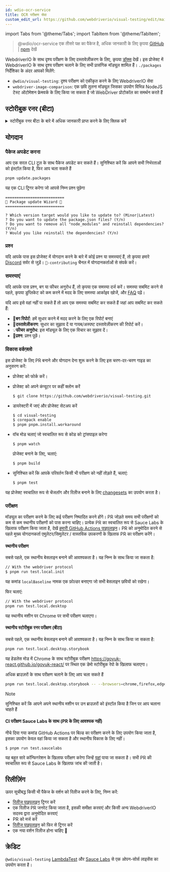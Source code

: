 ```yaml
---
id: wdio-ocr-service
title: OCR परीक्षण सेवा
custom_edit_url: https://github.com/webdriverio/visual-testing/edit/main/README.md
---
```


import Tabs from '@theme/Tabs';
import TabItem from '@theme/TabItem';

> @wdio/ocr-service एक तीसरे पक्ष का पैकेज है, अधिक जानकारी के लिए कृपया [GitHub](https://github.com/webdriverio/visual-testing) | [npm](https://www.npmjs.com/package/@wdio/ocr-service) देखें

WebdriverIO के साथ दृश्य परीक्षण के लिए दस्तावेज़ीकरण के लिए, कृपया [डॉक्स](https://webdriver.io/docs/visual-testing) देखें। इस प्रोजेक्ट में WebdriverIO के साथ दृश्य परीक्षण चलाने के लिए सभी प्रासंगिक मॉड्यूल शामिल हैं। `./packages` निर्देशिका के अंदर आपको मिलेंगे:

-   `@wdio/visual-testing`: दृश्य परीक्षण को एकीकृत करने के लिए WebdriverIO सेवा
-   `webdriver-image-comparison`: एक छवि तुलना मॉड्यूल जिसका उपयोग विभिन्न NodeJS टेस्ट ऑटोमेशन फ्रेमवर्क के लिए किया जा सकता है जो WebDriver प्रोटोकॉल का समर्थन करते हैं

## स्टोरीबुक रनर (बीटा)

<details>
  <summary>स्टोरीबुक रनर बीटा के बारे में अधिक जानकारी प्राप्त करने के लिए क्लिक करें</summary>

> स्टोरीबुक रनर अभी भी बीटा में है, डॉक्स बाद में [WebdriverIO](https://webdriver.io/docs/visual-testing) दस्तावेज़ीकरण पृष्ठों पर स्थानांतरित हो जाएंगे।

यह मॉड्यूल अब एक नए विजुअल रनर के साथ स्टोरीबुक का समर्थन करता है। यह रनर स्वचालित रूप से एक स्थानीय/रिमोट स्टोरीबुक इंस्टेंस के लिए स्कैन करता है और प्रत्येक कंपोनेंट के तत्व स्क्रीनशॉट बनाएगा। यह निम्न को जोड़कर किया जा सकता है

```ts
export const config: WebdriverIO.Config = {
    // ...
    services: ["visual"],
    // ....
};
```

अपनी `services` में और `npx wdio tests/configs/wdio.local.desktop.storybook.conf.ts --storybook` को कमांड लाइन के माध्यम से चलाकर।
यह डिफ़ॉल्ट ब्राउज़र के रूप में हेडलेस मोड में Chrome का उपयोग करेगा।

> [!NOTE]
>
> -   अधिकांश विजुअल टेस्टिंग विकल्प स्टोरीबुक रनर के लिए भी काम करेंगे, देखें [WebdriverIO](https://webdriver.io/docs/visual-testing) दस्तावेज़ीकरण।
> -   स्टोरीबुक रनर आपकी सभी क्षमताओं को ओवरराइट करेगा और केवल उन ब्राउज़रों पर चल सकता है जिनका वह समर्थन करता है, देखें [`--browsers`](#browsers)।
> -   स्टोरीबुक रनर मल्टीरिमोट क्षमताओं का उपयोग करने वाले मौजूदा कॉन्फिग का समर्थन नहीं करता है और एक त्रुटि फेंकेगा।
> -   स्टोरीबुक रनर केवल डेस्कटॉप वेब का समर्थन करता है, मोबाइल वेब का नहीं।

### स्टोरीबुक रनर सेवा विकल्प

सेवा विकल्प इस प्रकार प्रदान किए जा सकते हैं

```ts
export const config: WebdriverIO.Config  = {
    // ...
    services: [
      [
        'visual',
        {
            // Some default options
            baselineFolder: join(process.cwd(), './__snapshots__/'),
            debug: true,
            // The storybook options, see cli options for the description
            storybook: {
                additionalSearchParams: new URLSearchParams({foo: 'bar', abc: 'def'}),
                clip: false,
                clipSelector: ''#some-id,
                numShards: 4,
                // `skipStories` can be a string ('example-button--secondary'),
                // an array (['example-button--secondary', 'example-button--small'])
                // or a regex which needs to be provided as as string ("/.*button.*/gm")
                skipStories: ['example-button--secondary', 'example-button--small'],
                url: 'https://www.bbc.co.uk/iplayer/storybook/',
                version: 6,
                // Optional - Allows overriding the baselines path. By default it will group the baselines by category and component (e.g. forms/input/baseline.png)
                getStoriesBaselinePath: (category, component) => `path__${category}__${component}`,
            },
        },
      ],
    ],
    // ....
}
```

### स्टोरीबुक रनर CLI विकल्प

#### `--additionalSearchParams`

-   **प्रकार:** `string`
-   **अनिवार्य:** नहीं
-   **डिफ़ॉल्ट:** ''
-   **उदाहरण:** `npx wdio tests/configs/wdio.local.desktop.storybook.conf.ts --storybook --additionalSearchParams="foo=bar&abc=def"`

यह स्टोरीबुक URL में अतिरिक्त खोज पैरामीटर जोड़ेगा।
अधिक जानकारी के लिए [URLSearchParams](https://developer.mozilla.org/en-US/docs/Web/API/URLSearchParams) दस्तावेज़ीकरण देखें। स्ट्रिंग एक वैध URLSearchParams स्ट्रिंग होनी चाहिए।

> [!NOTE]
> डबल कोट्स की आवश्यकता है ताकि `&` को कमांड सेपरेटर के रूप में व्याख्या करने से रोका जा सके।
> उदाहरण के लिए `--additionalSearchParams="foo=bar&abc=def"` के साथ यह स्टोरी टेस्ट के लिए निम्न स्टोरीबुक URL जनरेट करेगा: `http://storybook.url/iframe.html?id=story-id&foo=bar&abc=def`।

#### `--browsers`

-   **प्रकार:** `string`
-   **अनिवार्य:** नहीं
-   **डिफ़ॉल्ट:** `chrome`, आप `chrome|firefox|edge|safari` से चुन सकते हैं
-   **उदाहरण:** `npx wdio tests/configs/wdio.local.desktop.storybook.conf.ts --storybook --browsers=chrome,firefox,edge,safari`
-   **नोट:** केवल CLI के माध्यम से उपलब्ध है

यह कंपोनेंट स्क्रीनशॉट लेने के लिए प्रदान किए गए ब्राउज़रों का उपयोग करेगा

> [!NOTE]
> सुनिश्चित करें कि आपने अपने स्थानीय मशीन पर उन ब्राउज़रों को इंस्टॉल किया है जिन पर आप चलाना चाहते हैं

#### `--clip`

-   **प्रकार:** `boolean`
-   **अनिवार्य:** नहीं
-   **डिफ़ॉल्ट:** `true`
-   **उदाहरण:** `npx wdio tests/configs/wdio.local.desktop.storybook.conf.ts --storybook --clip=false`

जब अक्षम किया जाता है तो यह व्यूपोर्ट स्क्रीनशॉट बनाएगा। जब सक्षम किया जाता है तो यह [`--clipSelector`](#clipselector) के आधार पर तत्व स्क्रीनशॉट बनाएगा जो कंपोनेंट स्क्रीनशॉट के चारों ओर खाली स्थान की मात्रा को कम करेगा और स्क्रीनशॉट आकार को कम करेगा।

#### `--clipSelector`

-   **प्रकार:** `string`
-   **अनिवार्य:** नहीं
-   **डिफ़ॉल्ट:** स्टोरीबुक V7 के लिए `#storybook-root > :first-child` और स्टोरीबुक V6 के लिए `#root > :first-child:not(script):not(style)`, देखें [`--version`](#version)
-   **उदाहरण:** `npx wdio tests/configs/wdio.local.desktop.storybook.conf.ts --storybook --clipSelector="#some-id"`

यह वह सेलेक्टर है जिसका उपयोग किया जाएगा:

-   स्क्रीनशॉट लेने के लिए तत्व का चयन करने के लिए
-   स्क्रीनशॉट लेने से पहले दृश्यमान होने के लिए तत्व की प्रतीक्षा करने के लिए

#### `--devices`

-   **प्रकार:** `string`
-   **अनिवार्य:** नहीं
-   **डिफ़ॉल्ट:** आप [`deviceDescriptors.ts`](https://github.com/webdriverio/visual-testing/blob/main/./packages/service/src/storybook/deviceDescriptors.ts) से चुन सकते हैं
-   **उदाहरण:** `npx wdio tests/configs/wdio.local.desktop.storybook.conf.ts --storybook --devices="iPhone 14 Pro Max","Pixel 3 XL"`
-   **नोट:** केवल CLI के माध्यम से उपलब्ध है

यह कंपोनेंट स्क्रीनशॉट लेने के लिए [`deviceDescriptors.ts`](https://github.com/webdriverio/visual-testing/blob/main/./packages/service/src/storybook/deviceDescriptors.ts) से मेल खाने वाले प्रदान किए गए उपकरणों का उपयोग करेगा

> [!NOTE]
>
> -   यदि आपको एक डिवाइस कॉन्फिग की कमी है, तो [फीचर अनुरोध](https://github.com/webdriverio/visual-testing/issues/new?assignees=&labels=&projects=&template=--feature-request.md) सबमिट करने के लिए स्वतंत्र महसूस करें
> -   यह केवल Chrome के साथ काम करेगा:
>     -   यदि आप `--devices` प्रदान करते हैं तो सभी Chrome इंस्टेंस **मोबाइल एमुलेशन** मोड में चलेंगे
>     -   यदि आप Chrome के अलावा अन्य ब्राउज़र भी प्रदान करते हैं, जैसे `--devices --browsers=firefox,safari,edge` तो यह स्वचालित रूप से मोबाइल एमुलेशन मोड में Chrome जोड़ देगा
> -   स्टोरीबुक रनर डिफ़ॉल्ट रूप से तत्व स्नैपशॉट बनाएगा, यदि आप पूरा मोबाइल एमुलेटेड स्क्रीनशॉट देखना चाहते हैं तो कमांड लाइन के माध्यम से `--clip=false` प्रदान करें
> -   फ़ाइल नाम उदाहरण के लिए `__snapshots__/example/button/desktop_chrome/example-button--large-local-chrome-iPhone-14-Pro-Max-430x932-dpr-3.png` जैसा दिखेगा
> -   **[SRC:](https://chromedriver.chromium.org/mobile-emulation#h.p_ID_167)** मोबाइल एमुलेशन का उपयोग करके डेस्कटॉप पर मोबाइल वेबसाइट का परीक्षण करना उपयोगी हो सकता है, लेकिन परीक्षकों को पता होना चाहिए कि कई सूक्ष्म अंतर हैं जैसे:
>     -   पूरी तरह से अलग GPU, जो बड़े प्रदर्शन परिवर्तनों की ओर ले जा सकता है;
>     -   मोबाइल UI का अनुकरण नहीं किया जाता है (विशेष रूप से, छिपाने वाला url बार पृष्ठ ऊंचाई को प्रभावित करता है);
>     -   विभेदन पॉपअप (जहां आप कुछ टच लक्ष्यों में से एक का चयन करते हैं) समर्थित नहीं है;
>     -   कई हार्डवेयर API (उदाहरण के लिए, orientationchange इवेंट) अनुपलब्ध हैं।

#### `--headless`

-   **प्रकार:** `boolean`
-   **अनिवार्य:** नहीं
-   **डिफ़ॉल्ट:** `true`
-   **उदाहरण:** `npx wdio tests/configs/wdio.local.desktop.storybook.conf.ts --storybook --headless=false`
-   **नोट:** केवल CLI के माध्यम से उपलब्ध है

यह टेस्ट को डिफ़ॉल्ट रूप से हेडलेस मोड में चलाएगा (जब ब्राउज़र इसका समर्थन करता है) या अक्षम किया जा सकता है

#### `--numShards`

-   **प्रकार:** `number`
-   **अनिवार्य:** नहीं
-   **डिफ़ॉल्ट:** `true`
-   **उदाहरण:** `npx wdio tests/configs/wdio.local.desktop.storybook.conf.ts --storybook --numShards=10`

यह उन समानांतर इंस्टेंस की संख्या होगी जिनका उपयोग स्टोरी चलाने के लिए किया जाएगा। यह आपके `wdio.conf`-फ़ाइल में `maxInstances` द्वारा सीमित होगा।

> [!IMPORTANT]
> `headless`-मोड में चलाते समय संख्या को 20 से अधिक न बढ़ाएं ताकि संसाधन प्रतिबंधों के कारण अस्थिरता को रोका जा सके

#### `--skipStories`

-   **प्रकार:** `string|regex`
-   **अनिवार्य:** नहीं
-   **डिफ़ॉल्ट:** null
-   **उदाहरण:** `npx wdio tests/configs/wdio.local.desktop.storybook.conf.ts --storybook --skipStories="/.*button.*/gm"`

यह हो सकता है:

-   एक स्ट्रिंग (`example-button--secondary,example-button--small`)
-   या एक रेगेक्स (`"/.*button.*/gm"`)

कुछ स्टोरी को छोड़ने के लिए। स्टोरी की `id` का उपयोग करें जो स्टोरी के URL में पाई जा सकती है। उदाहरण के लिए, इस URL `http://localhost:6006/?path=/story/example-page--logged-out` में `id` `example-page--logged-out` है

#### `--url`

-   **प्रकार:** `string`
-   **अनिवार्य:** नहीं
-   **डिफ़ॉल्ट:** `http://127.0.0.1:6006`
-   **उदाहरण:** `npx wdio tests/configs/wdio.local.desktop.storybook.conf.ts --storybook --url="https://example.com"`

वह URL जहां आपका स्टोरीबुक इंस्टेंस होस्ट किया गया है।

#### `--version`

-   **प्रकार:** `number`
-   **अनिवार्य:** नहीं
-   **डिफ़ॉल्ट:** 7
-   **उदाहरण:** `npx wdio tests/configs/wdio.local.desktop.storybook.conf.ts --storybook --version=6`

यह स्टोरीबुक का वर्शन है, यह डिफ़ॉल्ट रूप से `7` है। यह जानने के लिए आवश्यक है कि क्या V6 [`clipSelector`](#clipselector) का उपयोग किया जाना चाहिए।

### स्टोरीबुक इंटरैक्शन टेस्टिंग

स्टोरीबुक इंटरैक्शन टेस्टिंग आपको WDIO कमांड के साथ कस्टम स्क्रिप्ट बनाकर अपने कंपोनेंट के साथ इंटरैक्ट करने की अनुमति देता है ताकि एक कंपोनेंट को एक निश्चित स्थिति में सेट किया जा सके। उदाहरण के लिए, नीचे दिए गए कोड स्निपेट देखें:

```ts
import { browser, expect } from "@wdio/globals";

describe("Storybook Interaction", () => {
    it("should create screenshots for the logged in state when it logs out", async () => {
        const componentId = "example-page--logged-in";
        await browser.waitForStorybookComponentToBeLoaded({ id: componentId });

        await expect($("header")).toMatchElementSnapshot(
            `${componentId}-logged-in-state`
        );
        await $("button=Log out").click();
        await expect($("header")).toMatchElementSnapshot(
            `${componentId}-logged-out-state`
        );
    });

    it("should create screenshots for the logged out state when it logs in", async () => {
        const componentId = "example-page--logged-out";
        await browser.waitForStorybookComponentToBeLoaded({ id: componentId });

        await expect($("header")).toMatchElementSnapshot(
            `${componentId}-logged-out-state`
        );
        await $("button=Log in").click();
        await expect($("header")).toMatchElementSnapshot(
            `${componentId}-logged-in-state`
        );
    });
});
```

दो अलग-अलग कंपोनेंट पर दो परीक्षण निष्पादित किए जाते हैं। प्रत्येक परीक्षण पहले एक स्थिति सेट करता है और फिर एक स्क्रीनशॉट लेता है। आप यह भी देखेंगे कि एक नया कस्टम कमांड पेश किया गया है, जिसे [यहां](#new-custom-command) देखा जा सकता है।

उपरोक्त स्पेक फ़ाइल को एक फ़ोल्डर में सहेजा जा सकता है और निम्न कमांड के साथ कमांड लाइन में जोड़ा जा सकता है:

```sh
pnpm run test.local.desktop.storybook.localhost -- --spec='tests/specs/storybook-interaction/*.ts'
```

स्टोरीबुक रनर पहले स्वचालित रूप से आपके स्टोरीबुक इंस्टेंस को स्कैन करेगा और फिर आपके परीक्षणों को उन स्टोरी में जोड़ेगा जिन्हें तुलना करने की आवश्यकता है। यदि आप नहीं चाहते कि इंटरैक्शन परीक्षण के लिए आपके द्वारा उपयोग किए जाने वाले कंपोनेंट की दो बार तुलना की जाए, तो आप स्कैन से "डिफ़ॉल्ट" स्टोरी को हटाने के लिए [`--skipStories`](#--skipstories) फिल्टर प्रदान कर सकते हैं। यह इस तरह दिखेगा:

```sh
pnpm run test.local.desktop.storybook.localhost -- --skipStories="/example-page.*/gm" --spec='tests/specs/storybook-interaction/*.ts'
```

### नया कस्टम कमांड

एक नया कस्टम कमांड जिसे `browser.waitForStorybookComponentToBeLoaded({ id: 'componentId' })` कहा जाता है, `browser/driver`-ऑब्जेक्ट में जोड़ा जाएगा जो स्वचालित रूप से कंपोनेंट को लोड करेगा और इसके पूरा होने की प्रतीक्षा करेगा, ताकि आपको `browser.url('url.com')` विधि का उपयोग करने की आवश्यकता न हो। इसका उपयोग इस प्रकार किया जा सकता है

```ts
import { browser, expect } from "@wdio/globals";

describe("Storybook Interaction", () => {
    it("should create screenshots for the logged in state when it logs out", async () => {
        const componentId = "example-page--logged-in";
        await browser.waitForStorybookComponentToBeLoaded({ id: componentId });

        await expect($("header")).toMatchElementSnapshot(
            `${componentId}-logged-in-state`
        );
        await $("button=Log out").click();
        await expect($("header")).toMatchElementSnapshot(
            `${componentId}-logged-out-state`
        );
    });

    it("should create screenshots for the logged out state when it logs in", async () => {
        const componentId = "example-page--logged-out";
        await browser.waitForStorybookComponentToBeLoaded({ id: componentId });

        await expect($("header")).toMatchElementSnapshot(
            `${componentId}-logged-out-state`
        );
        await $("button=Log in").click();
        await expect($("header")).toMatchElementSnapshot(
            `${componentId}-logged-in-state`
        );
    });
});
```

विकल्प हैं:

#### `additionalSearchParams`

-   **प्रकार:** [`URLSearchParams`](https://developer.mozilla.org/en-US/docs/Web/API/URLSearchParams)
-   **अनिवार्य:** नहीं
-   **डिफ़ॉल्ट:** `new URLSearchParams()`
-   **उदाहरण:**

```ts
await browser.waitForStorybookComponentToBeLoaded({
    additionalSearchParams: new URLSearchParams({ foo: "bar", abc: "def" }),
    id: "componentId",
});
```

यह स्टोरीबुक URL में अतिरिक्त खोज पैरामीटर जोड़ेगा, उपरोक्त उदाहरण में URL `http://storybook.url/iframe.html?id=story-id&foo=bar&abc=def` होगा।
अधिक जानकारी के लिए [URLSearchParams](https://developer.mozilla.org/en-US/docs/Web/API/URLSearchParams) दस्तावेज़ीकरण देखें।

#### `clipSelector`

-   **प्रकार:** `string`
-   **अनिवार्य:** नहीं
-   **डिफ़ॉल्ट:** स्टोरीबुक V7 के लिए `#storybook-root > :first-child` और स्टोरीबुक V6 के लिए `#root > :first-child:not(script):not(style)`
-   **उदाहरण:**

```ts
await browser.waitForStorybookComponentToBeLoaded({
    clipSelector: "#your-selector",
    id: "componentId",
});
```

यह वह सेलेक्टर है जिसका उपयोग किया जाएगा:

-   स्क्रीनशॉट लेने के लिए तत्व का चयन करने के लिए
-   स्क्रीनशॉट लेने से पहले दृश्यमान होने के लिए तत्व की प्रतीक्षा करने के लिए

#### `id`

-   **प्रकार:** `string`
-   **अनिवार्य:** हां
-   **उदाहरण:**

```ts
await browser.waitForStorybookComponentToBeLoaded({ '#your-selector', id: 'componentId' })
```

स्टोरी की `id` का उपयोग करें जो स्टोरी के URL में पाई जा सकती है। उदाहरण के लिए, इस URL `http://localhost:6006/?path=/story/example-page--logged-out` में `id` `example-page--logged-out` है

#### `timeout`

-   **प्रकार:** `number`
-   **अनिवार्य:** नहीं
-   **डिफ़ॉल्ट:** 1100 मिलीसेकंड
-   **उदाहरण:**

```ts
await browser.waitForStorybookComponentToBeLoaded({
    id: "componentId",
    timeout: 20000,
});
```

अधिकतम टाइमआउट जो हम पृष्ठ पर लोड होने के बाद एक कंपोनेंट के दृश्यमान होने की प्रतीक्षा करना चाहते हैं

#### `url`

-   **प्रकार:** `string`
-   **अनिवार्य:** नहीं
-   **डिफ़ॉल्ट:** `http://127.0.0.1:6006`
-   **उदाहरण:**

```ts
await browser.waitForStorybookComponentToBeLoaded({
    id: "componentId",
    url: "https://your.url",
});
```

वह URL जहां आपका स्टोरीबुक इंस्टेंस होस्ट किया गया है।

</details>

## योगदान

### पैकेज अपडेट करना

आप एक सरल CLI टूल के साथ पैकेज अपडेट कर सकते हैं। सुनिश्चित करें कि आपने सभी निर्भरताओं को इंस्टॉल किया है, फिर आप चला सकते हैं

```sh
pnpm update.packages
```

यह एक CLI ट्रिगर करेगा जो आपसे निम्न प्रश्न पूछेगा

```logs
==========================
🤖 Package update Wizard 🧙
==========================

? Which version target would you like to update to? (Minor|Latest)
? Do you want to update the package.json files? (Y/n)
? Do you want to remove all "node_modules" and reinstall dependencies? (Y/n)
? Would you like reinstall the dependencies? (Y/n)
```

### प्रश्न

यदि आपके पास इस प्रोजेक्ट में योगदान करने के बारे में कोई प्रश्न या समस्याएं हैं, तो कृपया हमारे [Discord](https://discord.webdriver.io) सर्वर से जुड़ें। `🙏-contributing` चैनल में योगदानकर्ताओं से संपर्क करें।

### समस्याएं

यदि आपके पास प्रश्न, बग या फीचर अनुरोध हैं, तो कृपया एक समस्या दर्ज करें। समस्या सबमिट करने से पहले, कृपया डुप्लिकेट को कम करने में मदद के लिए समस्या आर्काइव खोजें, और [FAQ](https://webdriver.io/docs/visual-testing/faq/) पढ़ें।

यदि आप इसे वहां नहीं पा सकते हैं तो आप एक समस्या सबमिट कर सकते हैं जहां आप सबमिट कर सकते हैं:

-   🐛**बग रिपोर्ट**: हमें सुधार करने में मदद करने के लिए एक रिपोर्ट बनाएं
-   📖**दस्तावेज़ीकरण**: सुधार का सुझाव दें या गायब/अस्पष्ट दस्तावेज़ीकरण की रिपोर्ट करें।
-   💡**फीचर अनुरोध**: इस मॉड्यूल के लिए एक विचार का सुझाव दें।
-   💬**प्रश्न**: प्रश्न पूछें।

### विकास वर्कफ़्लो

इस प्रोजेक्ट के लिए PR बनाने और योगदान देना शुरू करने के लिए इस चरण-दर-चरण गाइड का अनुसरण करें:

-   प्रोजेक्ट को फोर्क करें।
-   प्रोजेक्ट को अपने कंप्यूटर पर कहीं क्लोन करें

    ```sh
    $ git clone https://github.com/webdriverio/visual-testing.git
    ```

-   डायरेक्टरी में जाएं और प्रोजेक्ट सेटअप करें

    ```sh
    $ cd visual-testing
    $ corepack enable
    $ pnpm pnpm.install.workaround
    ```

-   वॉच मोड चलाएं जो स्वचालित रूप से कोड को ट्रांसपाइल करेगा

    ```sh
    $ pnpm watch
    ```

    प्रोजेक्ट बनाने के लिए, चलाएं:

    ```sh
    $ pnpm build
    ```

-   सुनिश्चित करें कि आपके परिवर्तन किसी भी परीक्षण को नहीं तोड़ते हैं, चलाएं:

    ```sh
    $ pnpm test
    ```

यह प्रोजेक्ट स्वचालित रूप से चेंजलॉग और रिलीज बनाने के लिए [changesets](https://github.com/changesets/changesets) का उपयोग करता है।

### परीक्षण

मॉड्यूल का परीक्षण करने के लिए कई परीक्षण निष्पादित करने होंगे। PR जोड़ते समय सभी परीक्षणों को कम से कम स्थानीय परीक्षणों को पास करना चाहिए। प्रत्येक PR का स्वचालित रूप से Sauce Labs के खिलाफ परीक्षण किया जाता है, देखें [हमारी GitHub Actions पाइपलाइन](https://github.com/webdriverio/visual-testing/actions/workflows/tests.yml)। PR को अनुमोदित करने से पहले मुख्य योगदानकर्ता एमुलेटर/सिमुलेटर / वास्तविक उपकरणों के खिलाफ PR का परीक्षण करेंगे।

#### स्थानीय परीक्षण

सबसे पहले, एक स्थानीय बेसलाइन बनाने की आवश्यकता है। यह निम्न के साथ किया जा सकता है:

```sh
// With the webdriver protocol
$ pnpm run test.local.init
```

यह कमांड `localBaseline` नामक एक फ़ोल्डर बनाएगा जो सभी बेसलाइन छवियों को रखेगा।

फिर चलाएं:

```sh
// With the webdriver protocol
pnpm run test.local.desktop
```

यह स्थानीय मशीन पर Chrome पर सभी परीक्षण चलाएगा।

#### स्थानीय स्टोरीबुक रनर परीक्षण (बीटा)

सबसे पहले, एक स्थानीय बेसलाइन बनाने की आवश्यकता है। यह निम्न के साथ किया जा सकता है:

```sh
pnpm run test.local.desktop.storybook
```

यह हेडलेस मोड में Chrome के साथ स्टोरीबुक परीक्षण https://govuk-react.github.io/govuk-react/ पर स्थित एक डेमो स्टोरीबुक रेपो के खिलाफ चलाएगा।

अधिक ब्राउज़रों के साथ परीक्षण चलाने के लिए आप चला सकते हैं

```sh
pnpm run test.local.desktop.storybook -- --browsers=chrome,firefox,edge,safari
```

> [!NOTE]
> सुनिश्चित करें कि आपने अपने स्थानीय मशीन पर उन ब्राउज़रों को इंस्टॉल किया है जिन पर आप चलाना चाहते हैं

#### CI परीक्षण Sauce Labs के साथ (PR के लिए आवश्यक नहीं)

नीचे दिया गया कमांड GitHub Actions पर बिल्ड का परीक्षण करने के लिए उपयोग किया जाता है, इसका उपयोग केवल वहां किया जा सकता है और स्थानीय विकास के लिए नहीं।

```
$ pnpm run test.saucelabs
```

यह बहुत सारे कॉन्फिगरेशन के खिलाफ परीक्षण करेगा जिन्हें [यहां](https://github.com/webdriverio/visual-testing/blob/main/./tests/configs/wdio.saucelabs.web.conf.ts) पाया जा सकता है।
सभी PR की स्वचालित रूप से Sauce Labs के खिलाफ जांच की जाती है।

## रिलीज़िंग

ऊपर सूचीबद्ध किसी भी पैकेज के वर्शन को रिलीज करने के लिए, निम्न करें:

-   [रिलीज पाइपलाइन](https://github.com/webdriverio/visual-testing/actions/workflows/release.yml) ट्रिगर करें
-   एक रिलीज PR जनरेट किया जाता है, इसकी समीक्षा करवाएं और किसी अन्य WebdriverIO सदस्य द्वारा अनुमोदित करवाएं
-   PR को मर्ज करें
-   [रिलीज पाइपलाइन](https://github.com/webdriverio/visual-testing/actions/workflows/release.yml) को फिर से ट्रिगर करें
-   एक नया वर्शन रिलीज होना चाहिए 🎉

## क्रेडिट

`@wdio/visual-testing` [LambdaTest](https://www.lambdatest.com/) और [Sauce Labs](https://saucelabs.com/) से एक ओपन-सोर्स लाइसेंस का उपयोग करता है।